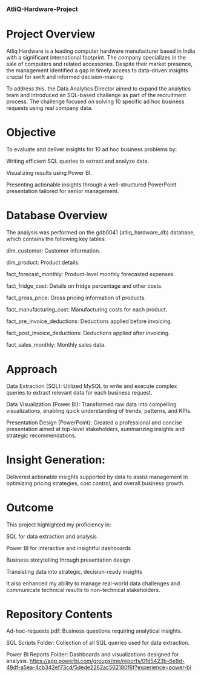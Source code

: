 ### AtliQ-Hardware-Project 

# Project Overview
Atliq Hardware is a leading computer hardware manufacturer based in India with a significant international footprint. The company specializes in the sale of computers and related accessories. Despite their market presence, the management identified a gap in timely access to data-driven insights crucial for swift and informed decision-making.

To address this, the Data Analytics Director aimed to expand the analytics team and introduced an SQL-based challenge as part of the recruitment process. The challenge focused on solving 10 specific ad hoc business requests using real company data.

# Objective
To evaluate and deliver insights for 10 ad hoc business problems by:

Writing efficient SQL queries to extract and analyze data.

Visualizing results using Power BI.

Presenting actionable insights through a well-structured PowerPoint presentation tailored for senior management.

# Database Overview
The analysis was performed on the gdb0041 (atliq_hardware_db) database, which contains the following key tables:

dim_customer: Customer information.

dim_product: Product details.

fact_forecast_monthly: Product-level monthly forecasted expenses.

fact_fridge_cost: Details on fridge percentage and other costs.

fact_gross_price: Gross pricing information of products.

fact_manufacturing_cost: Manufacturing costs for each product.

fact_pre_invoice_deductions: Deductions applied before invoicing.

fact_post_invoice_deductions: Deductions applied after invoicing.

fact_sales_monthly: Monthly sales data.

# Approach
Data Extraction (SQL):
Utilized MySQL to write and execute complex queries to extract relevant data for each business request.

Data Visualization (Power BI):
Transformed raw data into compelling visualizations, enabling quick understanding of trends, patterns, and KPIs.

Presentation Design (PowerPoint):
Created a professional and concise presentation aimed at top-level stakeholders, summarizing insights and strategic recommendations.

# Insight Generation:
Delivered actionable insights supported by data to assist management in optimizing pricing strategies, cost control, and overall business growth.

# Outcome
This project highlighted my proficiency in:

SQL for data extraction and analysis

Power BI for interactive and insightful dashboards

Business storytelling through presentation design

Translating data into strategic, decision-ready insights

It also enhanced my ability to manage real-world data challenges and communicate technical results to non-technical stakeholders.

# Repository Contents
Ad-hoc-requests.pdf: Business questions requiring analytical insights.

SQL Scripts Folder: Collection of all SQL queries used for data extraction.

Power BI Reports Folder: Dashboards and visualizations designed for analysis.
https://app.powerbi.com/groups/me/reports/0fd5423b-6e8d-48df-a5ea-4cb342ef73cd/5dede2262ac562180f6f?experience=power-bi


